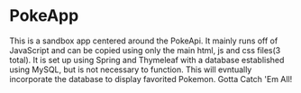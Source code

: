 # PokeApp

This is a sandbox app centered around the PokeApi. It mainly runs off of JavaScript and can be copied using only the main html, js and css files(3 total). It is set up using Spring and Thymeleaf with a database established using MySQL, but is not necessary to function. This will evntually incorporate the database to display favorited Pokemon. Gotta Catch 'Em All!
